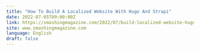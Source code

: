 ```yaml
---
title: "How To Build A Localized Website With Hugo And Strapi"
date: 2022-07-05T09:00:00Z
link: https://smashingmagazine.com/2022/07/build-localized-website-hugo-strapi/?utm_medium=RSS&utm_source=news.12bit.vn
site: www.smashingmagazine.com
language: English
draft: false
---
```

